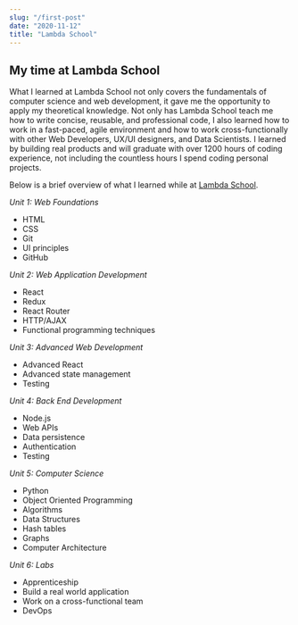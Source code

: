 ```yaml
---
slug: "/first-post"
date: "2020-11-12"
title: "Lambda School"
---
```


## My time at Lambda School

What I learned at Lambda School not only covers the fundamentals of computer science and web development, it gave me the opportunity to apply my theoretical knowledge. Not only has Lambda School teach me how to write concise, reusable, and professional code, I also learned how to work in a fast-paced, agile environment and how to work cross-functionally with other Web Developers, UX/UI designers, and Data Scientists. I learned by building real products and will graduate with over 1200 hours of coding experience, not including the countless hours I spend coding personal projects. 

Below is a brief overview of what I learned while at [Lambda School](https://lambdaschool.com/courses/full-stack-web-development).

<em>Unit 1: Web Foundations</em>

* HTML
* CSS
* Git
* UI principles
* GitHub
  
<em>Unit 2: Web Application Development</em>

* React
* Redux
* React Router
* HTTP/AJAX
* Functional programming techniques
  
<em>Unit 3: Advanced Web Development</em>

* Advanced React
* Advanced state management
* Testing
  
<em>Unit 4: Back End Development</em>

* Node.js
* Web APIs
* Data persistence
* Authentication
* Testing
  
<em>Unit 5: Computer Science</em>

* Python
* Object Oriented Programming
* Algorithms
* Data Structures
* Hash tables
* Graphs
* Computer Architecture
  
<em>Unit 6: Labs</em>

* Apprenticeship
* Build a real world application
* Work on a cross-functional team
* DevOps
